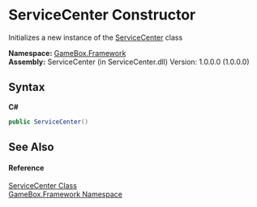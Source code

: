 # ServiceCenter Constructor 
 

Initializes a new instance of the <a href="3438f603-511f-d3df-ce62-8ab76eee029b">ServiceCenter</a> class

**Namespace:**&nbsp;<a href="a8957fe6-9cc0-3a6d-cd5c-a2a246efee1e">GameBox.Framework</a><br />**Assembly:**&nbsp;ServiceCenter (in ServiceCenter.dll) Version: 1.0.0.0 (1.0.0.0)

## Syntax

**C#**<br />
``` C#
public ServiceCenter()
```


## See Also


#### Reference
<a href="3438f603-511f-d3df-ce62-8ab76eee029b">ServiceCenter Class</a><br /><a href="a8957fe6-9cc0-3a6d-cd5c-a2a246efee1e">GameBox.Framework Namespace</a><br />